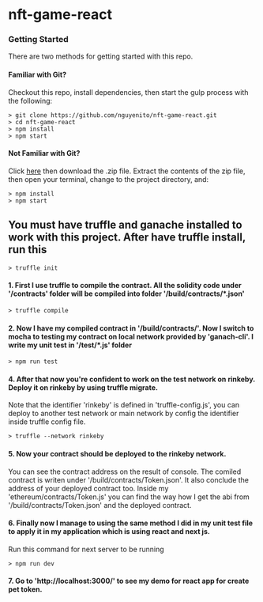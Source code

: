 # nft-game-react

### Getting Started

There are two methods for getting started with this repo.

#### Familiar with Git?
Checkout this repo, install dependencies, then start the gulp process with the following:

```
> git clone https://github.com/nguyenito/nft-game-react.git
> cd nft-game-react
> npm install
> npm start
```

#### Not Familiar with Git?
Click [here](https://github.com/nguyenito/nft-game-react/archive/refs/heads/master.zip) then download the .zip file.  Extract the contents of the zip file, then open your terminal, change to the project directory, and:

```
> npm install
> npm start
```
## You must have truffle and ganache installed to work with this project. After have truffle install, run this

```
> truffle init
```
#### 1. First I use truffle to compile the contract. All the solidity code under '/contracts' folder will be compiled into folder '/build/contracts/*.json'

```
> truffle compile
```

#### 2. Now I have my compiled contract in '/build/contracts/'. Now I switch to mocha to testing my contract on local network provided by 'ganach-cli'. I write my unit test in '/test/*.js' folder

```
> npm run test
```

#### 4. After that now you're confident to work on the test network on rinkeby. Deploy it on rinkeby by using truffle migrate.
Note that the identifier 'rinkeby' is defined in 'truffle-config.js', you can deploy to another test network or main network by config the identifier inside truffle config file.

```
> truffle --network rinkeby
```

#### 5. Now your contract should be deployed to the rinkeby network. 
You can see the contract address on the result of console. The comiled contract is writen under '/build/contracts/Token.json'. It also conclude the address of your deployed contract too. Inside my 'ethereum/contracts/Token.js' you can find the way how I get the abi from '/build/contracts/Token.json' and the deployed contract.

#### 6. Finally now I manage to using the same method I did in my unit test file to apply it in my application which is using react and next js.
Run this command for next server to be running

```
> npm run dev
```

#### 7. Go to 'http://localhost:3000/' to see my demo for react app for create pet token.

